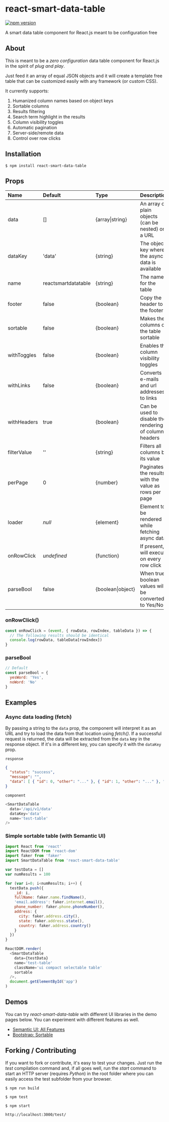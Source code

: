 # react-smart-data-table
[![npm version](https://badge.fury.io/js/react-smart-data-table.svg)](https://badge.fury.io/js/react-smart-data-table)

A smart data table component for React.js meant to be configuration free

## About

This is meant to be a _zero configuration_ data table component for React.js
in the spirit of _plug and play_.

Just feed it an array of equal JSON objects and it will create a template free
table that can be customized easily with any framework (or custom CSS).

It currently supports:
  1.  Humanized column names based on object keys
  2.  Sortable columns
  3.  Results filtering
  4.  Search term highlight in the results
  5.  Column visibility toggles
  6.  Automatic pagination
  7.  Server-side/remote data
  8.  Control over row clicks

## Installation

```
$ npm install react-smart-data-table
```

## Props

| Name        | Default             | Type                  | Description                                            |
| :---------- | :------------------ | :-------------------- | :----------------------------------------------------- |
| data        | []                  | {array&#124;string}   | An array of plain objects (can be nested) or a URL     |
| dataKey     | 'data'              | {string}              | The object key where the async data is available       |
| name        | reactsmartdatatable | {string}              | The name for the table                                 |
| footer      | false               | {boolean}             | Copy the header to the footer                          |
| sortable    | false               | {boolean}             | Makes the columns of the table sortable                |
| withToggles | false               | {boolean}             | Enables the column visibility toggles                  |
| withLinks   | false               | {boolean}             | Converts e-mails and url addresses to links            |
| withHeaders | true                | {boolean}             | Can be used to disable the rendering of column headers |
| filterValue | ''                  | {string}              | Filters all columns by its value                       |
| perPage     | 0                   | {number}              | Paginates the results with the value as rows per page  |
| loader      | _null_              | {element}             | Element to be rendered while fetching async data       |
| onRowClick  | _undefined_         | {function}            | If present, it will execute on every row click         |
| parseBool   | false               | {boolean&#124;object} | When true, boolean values will be converted to Yes/No  |

### onRowClick()

```javascript
const onRowClick = (event, { rowData, rowIndex, tableData }) => {
  // The following results should be identical
  console.log(rowData, tableData[rowIndex])
}
```

### parseBool

```javascript
// Default
const parseBool = {
  yesWord: 'Yes',
  noWord: 'No'
}
```

## Examples

### Async data loading (fetch)

By passing a string to the `data` prop, the component will interpret it as an
URL and try to load the data from that location using _fetch()_. If a successful
request is returned, the data will be extracted from the `data` key in the
response object. If it's in a different key, you can specify it with the
`dataKey` prop.

`response`
``` json
{
  "status": "success",
  "message": "",
  "data": [ { "id": 0, "other": "..." }, { "id": 1, "other": "..." }, "..." ]
}
```

`component`
``` javascript
<SmartDataTable
  data='/api/v1/data'
  dataKey='data'
  name='test-table'
/>
```

### Simple sortable table (with Semantic UI)

``` javascript
import React from 'react'
import ReactDOM from 'react-dom'
import faker from 'faker'
import SmartDataTable from 'react-smart-data-table'

var testData = []
var numResults = 100

for (var i=0; i<numResults; i++) {
  testData.push({
    _id: i,
    fullName: faker.name.findName(),
    'email.address': faker.internet.email(),
    phone_number: faker.phone.phoneNumber(),
    address: {
      city: faker.address.city(),
      state: faker.address.state(),
      country: faker.address.country()
    }
  })
}

ReactDOM.render(
  <SmartDataTable
    data={testData}
    name='test-table'
    className='ui compact selectable table'
    sortable
  />,
  document.getElementById('app')
)
```

## Demos

You can try _react-smart-data-table_ with different UI libraries in the demo
pages below. You can experiment with different features as well.

* [Semantic UI: All Features](https://joaocarmo.github.io/react-smart-data-table/examples/semantic-ui/)
* [Bootstrap: Sortable](https://joaocarmo.github.io/react-smart-data-table/examples/bootstrap/)


## Forking / Contributing

If you want to fork or contribute, it's easy to test your changes. Just run the
_test_ compilation command and, if all goes well, run the _start_ command to
start an HTTP server (requires _Python_) in the root folder where you can easily
access the test subfolder from your browser.

```
$ npm run build

$ npm test

$ npm start

http://localhost:3000/test/
```

